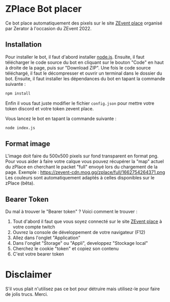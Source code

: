 # ZPlace Bot placer
Ce bot place automatiquement des pixels sur le site [ZEvent place](https://place.zevent.fr/) organisé par Zerator à l'occasion du ZEvent 2022.

## Installation
Pour installer le bot, il faut d'abord installer [node.js](https://nodejs.org/en/). Ensuite, il faut télécharger le code source du bot en cliquant sur le bouton "Code" en haut à droite de la page, puis sur "Download ZIP". Une fois le code source téléchargé, il faut le décompresser et ouvrir un terminal dans le dossier du bot. Ensuite, il faut installer les dépendances du bot en tapant la commande suivante :
```bash
npm install
```
Enfin il vous faut juste modifier le fichier `config.json` pour mettre votre token discord et votre token zevent place.

Vous lancez le bot en tapant la commande suivante :
```bash
node index.js
```

## Format image
L'image doit faire du 500x500 pixels sur fond transparent en format png. 
Pour vous aider à faire votre calque vous pouvez récupérer la "map" actuel du zPlace en cherchant le packet "full" envoyé lors du chargement de la page. 
Exemple : https://zevent-cdn.mog.gg/zplace/full/1662754264371.png
Les couleurs sont automatiquement adaptés à celles disponibles sur le zPlace (bêta).

## Bearer Token
Du mal à trouver le "Bearer token" ? Voici comment le trouver :

1. Tout d'abord il faut que vous soyez connecté sur le site [ZEvent place](https://place.zevent.fr/) à votre compte twitch
2. Ouvrez la console de développement de votre navigateur (F12)
3. Allez dans l'onglet "Application"
4. Dans l'onglet "Storage" ou "Appli", developpez "Stockage local"
5. Cherchez le cookie "token" et copiez son contenu
6. C'est votre bearer token

# Disclaimer
S'il vous plait n'utilisez pas ce bot pour détruire mais utilisez-le pour faire de jolis trucs. Merci.